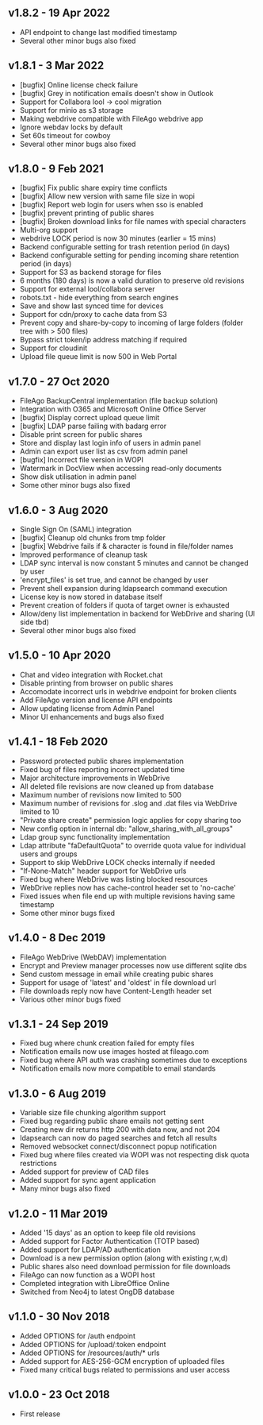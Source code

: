 v1.8.2 - 19 Apr 2022
---

* API endpoint to change last modified timestamp
* Several other minor bugs also fixed


v1.8.1 - 3 Mar 2022
---

* [bugfix] Online license check failure
* [bugfix] Grey in notification emails doesn't show in Outlook
* Support for Collabora lool -> cool migration
* Support for minio as s3 storage
* Making webdrive compatible with FileAgo webdrive app
* Ignore webdav locks by default
* Set 60s timeout for cowboy
* Several other minor bugs also fixed

v1.8.0 - 9 Feb 2021
---

* [bugfix] Fix public share expiry time conflicts
* [bugfix] Allow new version with same file size in wopi
* [bugfix] Report web login for users when sso is enabled
* [bugfix] prevent printing of public shares
* [bugfix] Broken download links for file names with special characters
* Multi-org support
* webdrive LOCK period is now 30 minutes (earlier = 15 mins)
* Backend configurable setting for trash retention period (in days)
* Backend configurable setting for pending incoming share retention period (in days)
* Support for S3 as backend storage for files
* 6 months (180 days) is now a valid duration to preserve old revisions
* Support for external lool/collabora server
* robots.txt - hide everything from search engines
* Save and show last synced time for devices
* Support for cdn/proxy to cache data from S3
* Prevent copy and share-by-copy to incoming of large folders (folder tree with > 500 files)
* Bypass strict token/ip address matching if required
* Support for cloudinit
* Upload file queue limit is now 500 in Web Portal

v1.7.0 - 27 Oct 2020
---

* FileAgo BackupCentral implementation (file backup solution)
* Integration with O365 and Microsoft Online Office Server
* [bugfix] Display correct upload queue limit
* [bugfix] LDAP parse failing with badarg error
* Disable print screen for public shares
* Store and display last login info of users in admin panel
* Admin can export user list as csv from admin panel
* [bugfix] Incorrect file version in WOPI
* Watermark in DocView when accessing read-only documents
* Show disk utilisation in admin panel
* Some other minor bugs also fixed

v1.6.0 - 3 Aug 2020
---

* Single Sign On (SAML) integration
* [bugfix] Cleanup old chunks from tmp folder
* [bugfix] Webdrive fails if & character is found in file/folder names
* Improved performance of cleanup task
* LDAP sync interval is now constant 5 minutes and cannot be changed by user
* 'encrypt_files' is set true, and cannot be changed by user
* Prevent shell expansion during ldapsearch command execution
* License key is now stored in database itself
* Prevent creation of folders if quota of target owner is exhausted
* Allow/deny list implementation in backend for WebDrive and sharing (UI side tbd)
* Several other minor bugs also fixed

v1.5.0 - 10 Apr 2020
---

* Chat and video integration with Rocket.chat
* Disable printing from browser on public shares
* Accomodate incorrect urls in webdrive endpoint for broken clients
* Add FileAgo version and license API endpoints
* Allow updating license from Admin Panel
* Minor UI enhancements and bugs also fixed

v1.4.1 - 18 Feb 2020
---

* Password protected public shares implementation
* Fixed bug of files reporting incorrect updated time
* Major architecture improvements in WebDrive
* All deleted file revisions are now cleaned up from database
* Maximum number of revisions now limited to 500
* Maximum number of revisions for .slog and .dat files via WebDrive limited to 10
* "Private share create" permission logic applies for copy sharing too
* New config option in internal db: "allow_sharing_with_all_groups"
* Ldap group sync functionality implementation
* Ldap attribute "faDefaultQuota" to override quota value for individual users and groups
* Support to skip WebDrive LOCK checks internally if needed
* "If-None-Match" header support for WebDrive urls
* Fixed bug where WebDrive was listing blocked resources
* WebDrive replies now has cache-control header set to 'no-cache'
* Fixed issues when file end up with multiple revisions having same timestamp
* Some other minor bugs fixed

v1.4.0 - 8 Dec 2019
---

* FileAgo WebDrive (WebDAV) implementation
* Encrypt and Preview manager processes now use different sqlite dbs
* Send custom message in email while creating pubic shares
* Support for usage of 'latest' and 'oldest' in file download url
* File downloads reply now have Content-Length header set
* Various other minor bugs fixed

v1.3.1 - 24 Sep 2019
---

* Fixed bug where chunk creation failed for empty files
* Notification emails now use images hosted at fileago.com
* Fixed bug where API auth was crashing sometimes due to exceptions
* Notification emails now more compatible to email standards

v1.3.0 - 6 Aug 2019
---

* Variable size file chunking algorithm support
* Fixed bug regarding public share emails not getting sent
* Creating new dir returns http 200 with data now, and not 204
* ldapsearch can now do paged searches and fetch all results
* Removed websocket connect/disconnect popup notification
* Fixed bug where files created via WOPI was not respecting disk quota restrictions
* Added support for preview of CAD files
* Added support for sync agent application
* Many minor bugs also fixed

v1.2.0 - 11 Mar 2019
---

* Added '15 days' as an option to keep file old revisions
* Added support for Factor Authentication (TOTP based)
* Added support for LDAP/AD authentication
* Download is a new permission option (along with existing r,w,d)
* Public shares also need download permission for file downloads
* FileAgo can now function as a WOPI host
* Completed integration with LibreOffice Online
* Switched from Neo4j to latest OngDB database

v1.1.0 - 30 Nov 2018
---

* Added OPTIONS for /auth endpoint
* Added OPTIONS for /upload/:token endpoint
* Added OPTIONS for /resources/auth/* urls
* Added support for AES-256-GCM encryption of uploaded files
* Fixed many critical bugs related to permissions and user access

v1.0.0 - 23 Oct 2018
---

* First release

